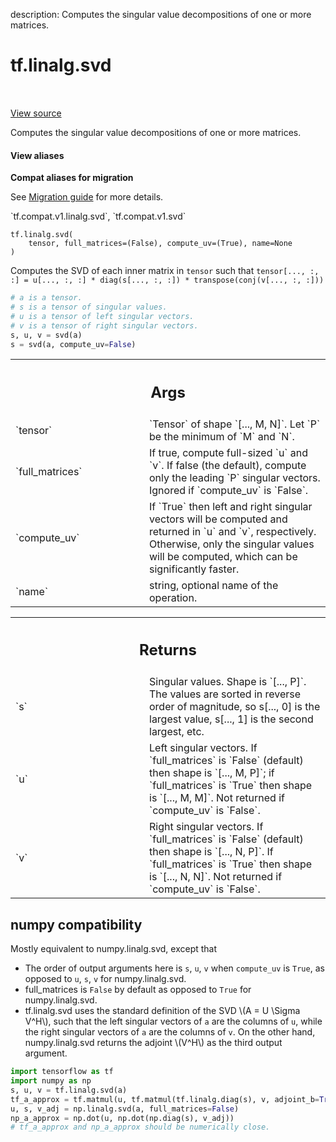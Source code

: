 description: Computes the singular value decompositions of one or more matrices.

<div itemscope itemtype="http://developers.google.com/ReferenceObject">
<meta itemprop="name" content="tf.linalg.svd" />
<meta itemprop="path" content="Stable" />
</div>

# tf.linalg.svd

<!-- Insert buttons and diff -->

<table class="tfo-notebook-buttons tfo-api nocontent" align="left">

</table>

<a target="_blank" href="/code/stable/tensorflow/python/ops/linalg_ops.py">View source</a>



Computes the singular value decompositions of one or more matrices.

<section class="expandable">
  <h4 class="showalways">View aliases</h4>
  <p>
<b>Compat aliases for migration</b>
<p>See
<a href="https://www.tensorflow.org/guide/migrate">Migration guide</a> for
more details.</p>
<p>`tf.compat.v1.linalg.svd`, `tf.compat.v1.svd`</p>
</p>
</section>

<pre class="devsite-click-to-copy prettyprint lang-py tfo-signature-link">
<code>tf.linalg.svd(
    tensor, full_matrices=(False), compute_uv=(True), name=None
)
</code></pre>



<!-- Placeholder for "Used in" -->

Computes the SVD of each inner matrix in `tensor` such that
`tensor[..., :, :] = u[..., :, :] * diag(s[..., :, :]) *
 transpose(conj(v[..., :, :]))`

```python
# a is a tensor.
# s is a tensor of singular values.
# u is a tensor of left singular vectors.
# v is a tensor of right singular vectors.
s, u, v = svd(a)
s = svd(a, compute_uv=False)
```

<!-- Tabular view -->
 <table class="responsive fixed orange">
<colgroup><col width="214px"><col></colgroup>
<tr><th colspan="2"><h2 class="add-link">Args</h2></th></tr>

<tr>
<td>
`tensor`
</td>
<td>
`Tensor` of shape `[..., M, N]`. Let `P` be the minimum of `M` and
`N`.
</td>
</tr><tr>
<td>
`full_matrices`
</td>
<td>
If true, compute full-sized `u` and `v`. If false
(the default), compute only the leading `P` singular vectors.
Ignored if `compute_uv` is `False`.
</td>
</tr><tr>
<td>
`compute_uv`
</td>
<td>
If `True` then left and right singular vectors will be
computed and returned in `u` and `v`, respectively. Otherwise, only the
singular values will be computed, which can be significantly faster.
</td>
</tr><tr>
<td>
`name`
</td>
<td>
string, optional name of the operation.
</td>
</tr>
</table>



<!-- Tabular view -->
 <table class="responsive fixed orange">
<colgroup><col width="214px"><col></colgroup>
<tr><th colspan="2"><h2 class="add-link">Returns</h2></th></tr>

<tr>
<td>
`s`
</td>
<td>
Singular values. Shape is `[..., P]`. The values are sorted in reverse
order of magnitude, so s[..., 0] is the largest value, s[..., 1] is the
second largest, etc.
</td>
</tr><tr>
<td>
`u`
</td>
<td>
Left singular vectors. If `full_matrices` is `False` (default) then
shape is `[..., M, P]`; if `full_matrices` is `True` then shape is
`[..., M, M]`. Not returned if `compute_uv` is `False`.
</td>
</tr><tr>
<td>
`v`
</td>
<td>
Right singular vectors. If `full_matrices` is `False` (default) then
shape is `[..., N, P]`. If `full_matrices` is `True` then shape is
`[..., N, N]`. Not returned if `compute_uv` is `False`.
</td>
</tr>
</table>




 <section><devsite-expandable expanded>
 <h2 class="showalways">numpy compatibility</h2>

Mostly equivalent to numpy.linalg.svd, except that
  * The order of output  arguments here is `s`, `u`, `v` when `compute_uv` is
    `True`, as opposed to `u`, `s`, `v` for numpy.linalg.svd.
  * full_matrices is `False` by default as opposed to `True` for
     numpy.linalg.svd.
  * tf.linalg.svd uses the standard definition of the SVD
    \\(A = U \Sigma V^H\\), such that the left singular vectors of `a` are
    the columns of `u`, while the right singular vectors of `a` are the
    columns of `v`. On the other hand, numpy.linalg.svd returns the adjoint
    \\(V^H\\) as the third output argument.
```python
import tensorflow as tf
import numpy as np
s, u, v = tf.linalg.svd(a)
tf_a_approx = tf.matmul(u, tf.matmul(tf.linalg.diag(s), v, adjoint_b=True))
u, s, v_adj = np.linalg.svd(a, full_matrices=False)
np_a_approx = np.dot(u, np.dot(np.diag(s), v_adj))
# tf_a_approx and np_a_approx should be numerically close.
```


 </devsite-expandable></section>


